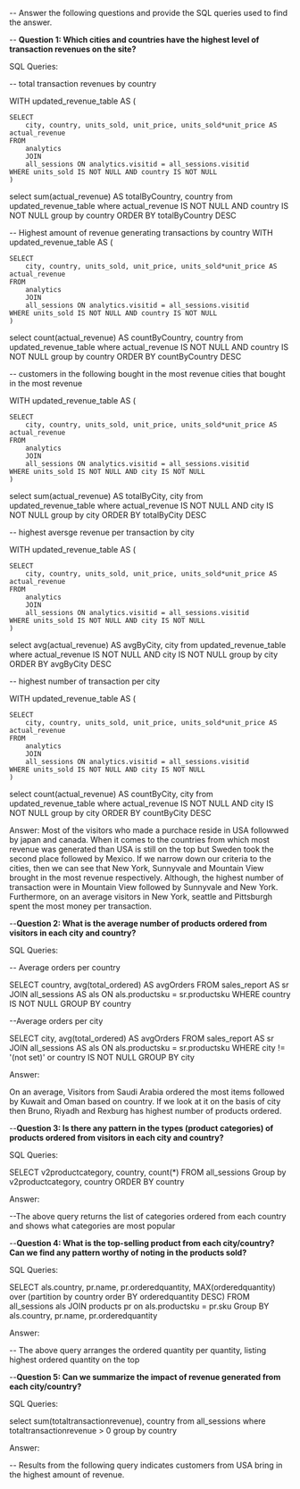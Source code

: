 -- Answer the following questions and provide the SQL queries used to find the answer.

    
-- **Question 1: Which cities and countries have the highest level of transaction revenues on the site?**


SQL Queries:

-- total transaction revenues by country

WITH updated_revenue_table AS (

	SELECT 
		city, country, units_sold, unit_price, units_sold*unit_price AS actual_revenue
	FROM 
		analytics
		JOIN 
		all_sessions ON analytics.visitid = all_sessions.visitid
	WHERE units_sold IS NOT NULL AND country IS NOT NULL
	)
	
select
	 sum(actual_revenue) AS totalByCountry, country
from 
	updated_revenue_table
where
	actual_revenue IS NOT NULL AND country IS NOT NULL
group by
	country
ORDER BY 
	totalByCountry DESC


-- Highest amount of revenue generating transactions by country
WITH updated_revenue_table AS (

	SELECT 
		city, country, units_sold, unit_price, units_sold*unit_price AS actual_revenue
	FROM 
		analytics
		JOIN 
		all_sessions ON analytics.visitid = all_sessions.visitid
	WHERE units_sold IS NOT NULL AND country IS NOT NULL
	)
	
select
	 count(actual_revenue) AS countByCountry, country
from 
	updated_revenue_table
where
	actual_revenue IS NOT NULL AND country IS NOT NULL
group by
	country
ORDER BY 
	countByCountry DESC

-- customers in the following bought in the most revenue cities that bought in the most revenue

WITH updated_revenue_table AS (

	SELECT 
		city, country, units_sold, unit_price, units_sold*unit_price AS actual_revenue
	FROM 
		analytics
		JOIN 
		all_sessions ON analytics.visitid = all_sessions.visitid
	WHERE units_sold IS NOT NULL AND city IS NOT NULL
	)
	
select
	 sum(actual_revenue) AS totalByCity, city
from 
	updated_revenue_table
where
	actual_revenue IS NOT NULL AND city IS NOT NULL
group by
	city
ORDER BY 
	totalByCity DESC

-- highest aversge revenue per transaction by city

WITH updated_revenue_table AS (

	SELECT 
		city, country, units_sold, unit_price, units_sold*unit_price AS actual_revenue
	FROM 
		analytics
		JOIN 
		all_sessions ON analytics.visitid = all_sessions.visitid
	WHERE units_sold IS NOT NULL AND city IS NOT NULL
	)
	
select
	 avg(actual_revenue) AS avgByCity, city
from 
	updated_revenue_table
where
	actual_revenue IS NOT NULL AND city IS NOT NULL
group by
	city
ORDER BY 
	avgByCity DESC

-- highest number of transaction per city

WITH updated_revenue_table AS (

	SELECT 
		city, country, units_sold, unit_price, units_sold*unit_price AS actual_revenue
	FROM 
		analytics
		JOIN 
		all_sessions ON analytics.visitid = all_sessions.visitid
	WHERE units_sold IS NOT NULL AND city IS NOT NULL
	)
	
select
	 count(actual_revenue) AS countByCity, city
from 
	updated_revenue_table
where
	actual_revenue IS NOT NULL AND city IS NOT NULL
group by
	city
ORDER BY 
	countByCity DESC

Answer:
Most of the visitors who made a purchace reside in USA followwed by japan and canada. When it comes to the countries from which most revenue was generated than USA is still on the top but Sweden took the second place followed by Mexico. 
If we narrow down our criteria to the cities, then we can see that New York, Sunnyvale and Mountain View brought in the most revenue respectively. Although, the highest number of transaction were in Mountain View followed by Sunnyvale and New York.
Furthermore, on an average visitors in New York, seattle and Pittsburgh spent the most money per transaction.

--**Question 2: What is the average number of products ordered from visitors in each city and country?**

SQL Queries:

-- Average orders per country

SELECT country,
	avg(total_ordered) AS avgOrders
FROM sales_report AS sr
	JOIN all_sessions AS als ON als.productsku = sr.productsku
WHERE 
	country IS NOT NULL
GROUP BY 
	country

--Average orders per city

SELECT city,
	avg(total_ordered) AS avgOrders
FROM sales_report AS sr
	JOIN all_sessions AS als ON als.productsku = sr.productsku
WHERE city != '(not set)' or country IS NOT NULL
GROUP BY city

Answer:

On an average, Visitors from Saudi Arabia ordered the most items followed by Kuwait and Oman based on country. If we look at it on the basis of city then Bruno, Riyadh and Rexburg has highest number of products ordered.

--**Question 3: Is there any pattern in the types (product categories) of products ordered from visitors in each city and country?**

SQL Queries:

SELECT
	 v2productcategory, country, count(*)
FROM
	 all_sessions
Group by
	v2productcategory, country
ORDER BY
	 country	
	 
Answer:

--The above query returns the list of categories ordered from each country and shows what categories are most popular

--**Question 4: What is the top-selling product from each city/country? Can we find any pattern worthy of noting in the products sold?**

SQL Queries:

SELECT
	 als.country, pr.name, pr.orderedquantity,
   	MAX(orderedquantity) over (partition by country order BY orderedquantity DESC)
FROM 
	all_sessions als
	JOIN products pr on als.productsku = pr.sku
Group BY als.country, pr.name, pr.orderedquantity

Answer:

-- The above query arranges the ordered quantity per quantity, listing highest ordered quantity on the top


--**Question 5: Can we summarize the impact of revenue generated from each city/country?**

SQL Queries:

select
	 sum(totaltransactionrevenue), country
from 
	all_sessions
where
	 totaltransactionrevenue > 0
group by
	 country


Answer:

-- Results from the following query indicates customers from USA bring in the highest amount of revenue.





